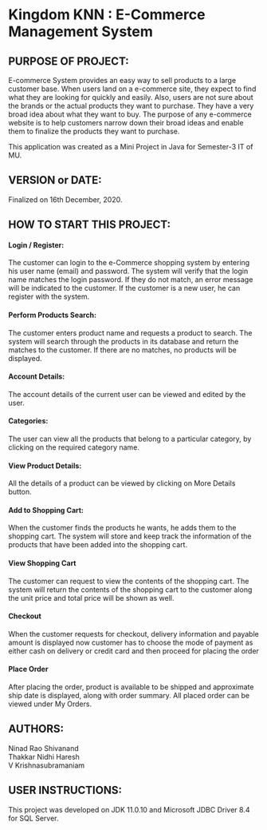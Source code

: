 # Kingdom KNN : E-Commerce Management System

## PURPOSE OF PROJECT: 

E-commerce System provides an easy way to sell products to a large customer base. When users land on a e-commerce site, they expect to find what they are looking for quickly and easily. Also, users are not sure about the brands or the actual products they want to purchase. They have a very broad idea about what they want to buy. The purpose of any e-commerce website is to help customers narrow down their broad ideas and enable them to finalize the products they want to purchase.

This application was created as a Mini Project in Java for Semester-3 IT of MU.

## VERSION or DATE:

Finalized on 16th December, 2020.

## HOW TO START THIS PROJECT:

#### Login / Register: 
The customer can login to the e-Commerce shopping system by entering his user name (email) and password. The system will verify that the login name matches the login password. If they do not match, an error message will be indicated to the customer. If the customer is a new user, he can register with the system. 

#### Perform Products Search:
The customer enters product name and requests a product to search. The system will search through the products in its database and return the matches to the customer. If there are no matches, no products will be displayed.

#### Account Details:
The account details of the current user can be viewed and edited by the user.

#### Categories:
The user can view all the products that belong to a particular category, by clicking on the required category name.

#### View Product Details:
All the details of a product can be viewed by clicking on More Details button.

#### Add to Shopping Cart:
When the customer finds the products he wants, he adds them to the shopping cart. The system will store and keep track the information of the products that have been added into the shopping cart. 

#### View Shopping Cart 
The customer can request to view the contents of the shopping cart. The system will return the contents of the shopping cart to the customer along the unit price and total price will be shown as well. 

#### Checkout
When the customer requests for checkout, delivery information and payable amount is displayed now customer has to choose the mode of payment as either cash on delivery or credit card and then proceed for placing the order

#### Place Order
After placing the order, product is available to be shipped and approximate ship date is displayed, along with order summary. All placed order can be viewed under My Orders.


## AUTHORS:

Ninad Rao Shivanand <br>
Thakkar Nidhi Haresh <br>
V Krishnasubramaniam 

## USER INSTRUCTIONS:

This project was developed on JDK 11.0.10 and Microsoft JDBC Driver 8.4 for SQL Server.
